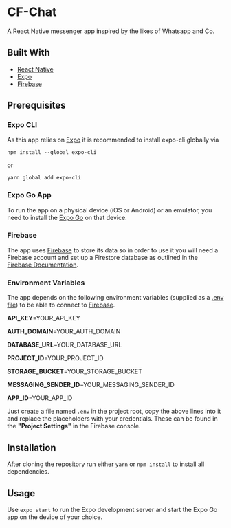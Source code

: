 # CF-Chat

A React Native messenger app inspired by the likes of Whatsapp and Co.

## Built With
- [React Native](https://reactnative.dev/)
- [Expo](https://expo.dev/)
- [Firebase](https://firebase.google.com/)

## Prerequisites
### Expo CLI
As this app relies on [Expo](https://expo.dev/) it is recommended to install
expo-cli globally via

``npm install --global expo-cli``

or

``yarn global add expo-cli``

### Expo Go App
To run the app on a physical device (iOS or Android) or an emulator, you need to install the [Expo Go](https://expo.dev/client) on that device.

### Firebase
The app uses [Firebase](https://firebase.google.com/) to store its data so in order to use it you will need a Firebase account and set up a Firestore database as outlined in the [Firebase Documentation](https://firebase.google.com/docs).

### Environment Variables
The app depends on the following environment variables (supplied as a [.env file](https://www.npmjs.com/package/react-native-dotenv)) to be able to connect to [Firebase](https://firebase.google.com/).

  **API_KEY**=YOUR_API_KEY

  **AUTH_DOMAIN**=YOUR_AUTH_DOMAIN

  **DATABASE_URL**=YOUR_DATABASE_URL

  **PROJECT_ID**=YOUR_PROJECT_ID

  **STORAGE_BUCKET**=YOUR_STORAGE_BUCKET

  **MESSAGING_SENDER_ID**=YOUR_MESSAGING_SENDER_ID

  **APP_ID**=YOUR_APP_ID

Just create a file named ``.env`` in the project root, copy the above lines into it and replace the placeholders with your credentials. These can be found in the **"Project Settings"** in the Firebase console.

## Installation
After cloning the repository run either
``yarn`` or ``npm install`` to install all dependencies.

## Usage
Use ``expo start`` to run the Expo development server and start the Expo Go app on the device of your choice.
